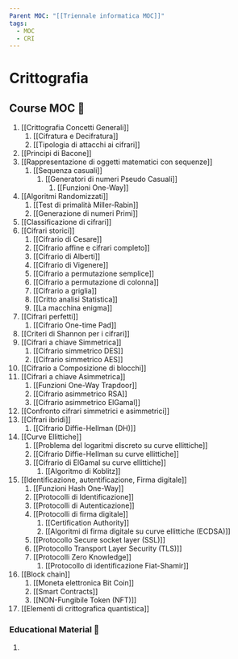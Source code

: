 ```yaml
---
Parent MOC: "[[Triennale informatica MOC]]"
tags:
  - MOC
  - CRI
---
```

# Crittografia

## Course MOC  📒
1. [[Crittografia Concetti Generali]]
	1. [[Cifratura e Decifratura]]
	2. [[Tipologia di attacchi ai cifrari]]
2. [[Principi di Bacone]]
3. [[Rappresentazione di oggetti matematici con sequenze]]
	1. [[Sequenza casuali]]
		1. [[Generatori di numeri Pseudo Casuali]]
			1. [[Funzioni One-Way]]
4. [[Algoritmi Randomizzati]]
	1. [[Test di primalità Miller-Rabin]]
	2. [[Generazione di numeri Primi]]
5. [[Classificazione di cifrari]]
6. [[Cifrari storici]]
	1. [[Cifrario di Cesare]]
	2. [[Cifrario affine e cifrari completo]]
	3. [[Cifrario di Alberti]]
	4. [[Cifrario di Vigenere]]
	5. [[Cifrario a permutazione semplice]]
	6. [[Cifrario a permutazione di colonna]]
	7. [[Cifrario a griglia]]
	8. [[Critto analisi Statistica]]
	9. [[La macchina enigma]]
7. [[Cifrari perfetti]]
	1. [[Cifrario One-time Pad]]
8. [[Criteri di Shannon per i cifrari]]
9. [[Cifrari a chiave Simmetrica]]
	1. [[Cifrario simmetrico DES]]
	2. [[Cifrario simmetrico AES]]
10. [[Cifrario a Composizione di blocchi]]
11. [[Cifrari a chiave Asimmetrica]]
	1. [[Funzioni One-Way Trapdoor]]
	2. [[Cifrario asimmetrico RSA]]
	3. [[Cifrario asimmetrico ElGamal]]
12. [[Confronto cifrari simmetrici e asimmetrici]]
13. [[Cifrari ibridi]]
	1. [[Cifrario Diffie-Hellman (DH)]]
14. [[Curve Ellittiche]]
	1. [[Problema del logaritmi discreto su curve ellittiche]]
	2. [[Cifrario Diffie-Hellman su curve ellittiche]]
	3. [[Cifrario di ElGamal su curve ellittiche]]
		1. [[Algoritmo di Koblitz]]
15. [[Identificazione, autentificazione, Firma digitale]]
	1. [[Funzioni Hash One-Way]]
	2. [[Protocolli di Identificazione]]
	3. [[Protocolli di Autenticazione]]
	4. [[Protocolli di firma digitale]]
		1. [[Certification Authority]]
		2. [[Algoritmi di firma digitale su curve ellittiche (ECDSA)]]
	5. [[Protocollo Secure socket layer (SSL)]]
	6. [[Protocollo Transport Layer Security (TLS)]]
	7. [[Protocolli Zero Knowledge]]
		1. [[Protocollo di identificazione Fiat-Shamir]]
16. [[Block chain]]
	1. [[Moneta elettronica Bit Coin]]
	2. [[Smart Contracts]]
	3. [[NON-Fungibile Token (NFT)]]
17. [[Elementi di crittografica quantistica]]
  

### Educational Material 🧱
1. 
